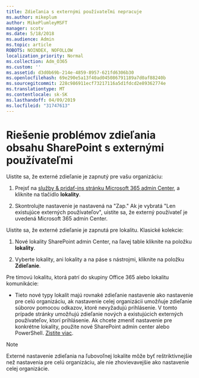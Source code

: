 ```yaml
---
title: Zdieľania s externými používateľmi nepracuje
ms.author: mikeplum
author: MikePlumleyMSFT
manager: scotv
ms.date: 5/18/2018
ms.audience: Admin
ms.topic: article
ROBOTS: NOINDEX, NOFOLLOW
localization_priority: Normal
ms.collection: Adm_O365
ms.custom: ''
ms.assetid: d3d0b69b-214e-4859-8957-621fd6306b30
ms.openlocfilehash: 69e290e5a13f40ad045086791189a7d0af88240b
ms.sourcegitcommit: 228c986911ecf73217116a5d1fdcd2e89362774e
ms.translationtype: MT
ms.contentlocale: sk-SK
ms.lasthandoff: 04/09/2019
ms.locfileid: "31747613"
---
```

# <a name="fix-problems-sharing-sharepoint-content-with-external-users"></a>Riešenie problémov zdieľania obsahu SharePoint s externými používateľmi

Uistite sa, že externé zdieľanie je zapnutý pre vašu organizáciu:
  
1. Prejsť na [služby &amp; pridať-ins stránku Microsoft 365 admin Center](https://portal.office.com/adminportal/home#/Settings/ServicesAndAddIns), a kliknite na tlačidlo **lokality**.
    
2. Skontrolujte nastavenie je nastavená na "Zap." Ak je vybratá "Len existujúce externých používateľov", uistite sa, že externý používateľ je uvedená Microsoft 365 admin Center.
    
Uistite sa, že externé zdieľanie je zapnutá pre lokalitu. Klasické kolekcie:
  
1. Nové lokality SharePoint admin Center, na ľavej table kliknite na položku **lokality**.
    
2. Vyberte lokality, ani lokality a na páse s nástrojmi, kliknite na položku **Zdieľanie**.
    
Pre tímovú lokalitu, ktorá patrí do skupiny Office 365 alebo lokalitu komunikácie:
  
- Tieto nové typy lokalít majú rovnaké zdieľanie nastavenie ako nastavenie pre celú organizáciu, ak nastavenie celej organizácii umožňuje zdieľanie súborov pomocou odkazov, ktoré nevyžadujú prihlásenie. V tomto prípade stránky umožňujú zdieľanie nových a existujúcich externých používateľov, ktorí prihlásenie. Ak chcete zmeniť nastavenie pre konkrétne lokality, použite nové SharePoint admin center alebo PowerShell. [Zistite viac](https://go.microsoft.com/fwlink/?linkid=871863).
    
> [!NOTE]
> Externé nastavenie zdieľania na ľubovoľnej lokalite môže byť reštriktívnejšie než nastavenia pre celú organizáciu, ale nie zhovievavejšie ako nastavenie celej organizácie. 
  

